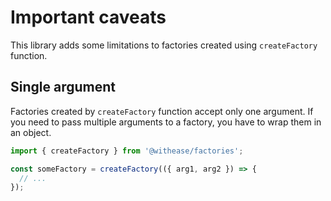 # Important caveats

This library adds some limitations to factories created using `createFactory` function.

## Single argument

Factories created by `createFactory` function accept only one argument. If you need to pass multiple arguments to a factory, you have to wrap them in an object.

```js
import { createFactory } from '@withease/factories';

const someFactory = createFactory(({ arg1, arg2 }) => {
  // ...
});
```
